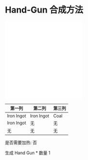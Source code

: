 # Hand-Gun 合成方法

![Icon](d6e4dc2ab496ac845a119b14c5abbb91.png)

|第一列|第二列|第三列|
|----|-----|-----|
|Iron Ingot|Iron Ingot|Coal|
|Iron Ingot|无|无|
|无|无|无|

是否需要加热: 否

生成 Hand Gun \* 数量 1
<br/> <br/> <br/> 

